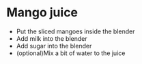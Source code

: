 # Mango juice
- Put the sliced mangoes inside the blender
- Add milk into the blender
- Add sugar into the blender
- (optional)Mix a bit of water to the juice
